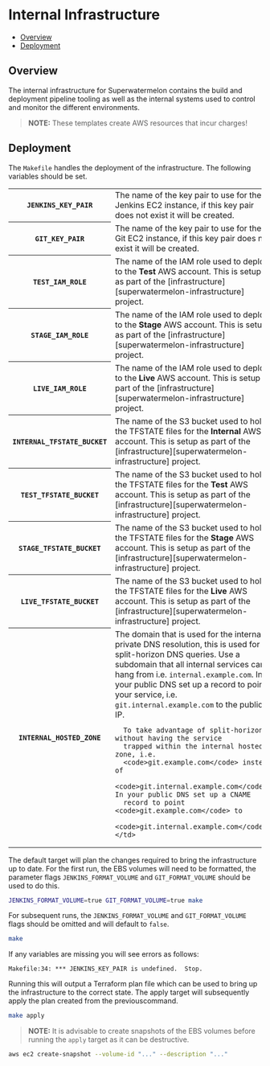 # Internal Infrastructure

- [Overview](#overview)
- [Deployment](#deployment)

## Overview

The internal infrastructure for Superwatermelon contains the build and
deployment pipeline tooling as well as the internal systems used to control
and monitor the different environments.

> **NOTE:** These templates create AWS resources that incur charges!

## Deployment

The `Makefile` handles the deployment of the infrastructure. The following
variables should be set.

<table>
  <tr>
    <th scope="row"><code>JENKINS_KEY_PAIR</code></th>
    <td>
      The name of the key pair to use for the Jenkins EC2 instance, if this
      key pair does not exist it will be created.
    </td>
  </tr>
  <tr>
    <th scope="row"><code>GIT_KEY_PAIR</code></th>
    <td>
      The name of the key pair to use for the Git EC2 instance, if this key
      pair does not exist it will be created.
    </td>
  </tr>
  <tr>
    <th scope="row"><code>TEST_IAM_ROLE</code></th>
    <td>
      The name of the IAM role used to deploy to the <strong>Test</strong>
      AWS account. This is setup as part of the
      [infrastructure][superwatermelon-infrastructure] project.
    </td>
  </tr>
  <tr>
    <th scope="row"><code>STAGE_IAM_ROLE</code></th>
    <td>
      The name of the IAM role used to deploy to the <strong>Stage</strong>
      AWS account. This is setup as part of the
      [infrastructure][superwatermelon-infrastructure] project.
    </td>
  </tr>
  <tr>
    <th scope="row"><code>LIVE_IAM_ROLE</code></th>
    <td>
      The name of the IAM role used to deploy to the <strong>Live</strong>
      AWS account. This is setup as part of the
      [infrastructure][superwatermelon-infrastructure] project.
    </td>
  </tr>
  <tr>
    <th scope="row"><code>INTERNAL_TFSTATE_BUCKET</code></th>
    <td>
      The name of the S3 bucket used to hold the TFSTATE files for the
      <strong>Internal</strong> AWS account. This is setup as part of the
      [infrastructure][superwatermelon-infrastructure] project.
    </td>
  </tr>
  <tr>
    <th scope="row"><code>TEST_TFSTATE_BUCKET</code></th>
    <td>
      The name of the S3 bucket used to hold the TFSTATE files for the
      <strong>Test</strong> AWS account. This is setup as part of the
      [infrastructure][superwatermelon-infrastructure] project.
    </td>
  </tr>
  <tr>
    <th scope="row"><code>STAGE_TFSTATE_BUCKET</code></th>
    <td>
      The name of the S3 bucket used to hold the TFSTATE files for the
      <strong>Stage</strong> AWS account. This is setup as part of the
      [infrastructure][superwatermelon-infrastructure] project.
    </td>
  </tr>
  <tr>
    <th scope="row"><code>LIVE_TFSTATE_BUCKET</code></th>
    <td>
      The name of the S3 bucket used to hold the TFSTATE files for the
      <strong>Live</strong> AWS account. This is setup as part of the
      [infrastructure][superwatermelon-infrastructure] project.
    </td>
  </tr>
  <tr>
    <th scope="row"><code>INTERNAL_HOSTED_ZONE</code></th>
    <td>
      The domain that is used for the internal private DNS resolution,
      this is used for split-horizon DNS queries. Use a subdomain that
      all internal services can hang from i.e.
      <code>internal.example.com</code>. In your public DNS set up a
      record to point your service, i.e. <code>git.internal.example.com</code>
      to the public IP.

      To take advantage of split-horizon without having the service
      trapped within the internal hosted zone, i.e.
      <code>git.example.com</code> instead of
      <code>git.internal.example.com</code>. In your public DNS set up a CNAME
      record to point <code>git.example.com</code> to
      <code>git.internal.example.com</code>.
    </td>
  </tr>
</table>

The default target will plan the changes required to bring the infrastructure
up to date. For the first run, the EBS volumes will need to be formatted, the
parameter flags `JENKINS_FORMAT_VOLUME` and `GIT_FORMAT_VOLUME` should be used
to do this.

```sh
JENKINS_FORMAT_VOLUME=true GIT_FORMAT_VOLUME=true make
```

For subsequent runs, the `JENKINS_FORMAT_VOLUME` and `GIT_FORMAT_VOLUME` flags
should be omitted and will default to `false`.

```sh
make
```

If any variables are missing you will see errors as follows:

```
Makefile:34: *** JENKINS_KEY_PAIR is undefined.  Stop.
```

Running this will output a Terraform plan file which can be used to bring up
the infrastructure to the correct state. The apply target will subsequently
apply the plan created from the previouscommand.

```sh
make apply
```

> **NOTE:** It is advisable to create snapshots of the EBS volumes before
running the `apply` target as it can be destructive.

```sh
aws ec2 create-snapshot --volume-id "..." --description "..."
```

[superwatermelon-infrastructure]: https://github.com/superwatermelon/infrastructure.git
